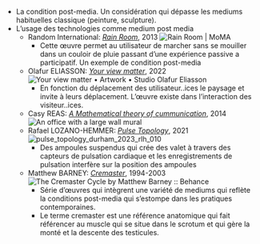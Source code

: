 - La condition post-media. Un considération qui dépasse les mediums habituelles classique (peinture, sculpture).
- L’usage des technologies comme medium post media
	- Random International: [*Rain Room*](https://www.moma.org/calendar/exhibitions/1352), 2013 ![Rain Room | MoMA](https://www.moma.org/d/assets/W1siZiIsIjIwMTYvMDUvMTYvM2RsOWlyZDlwdV9yYWluX3Jvb20zLmpwZyJdLFsicCIsImNvbnZlcnQiLCItcXVhbGl0eSA5MCAtcmVzaXplIDEyMDB4NjAwXHUwMDNlIl1d/rain_room3.jpg?sha=134c593796f5982a)
		- Cette œuvre permet au utilisateur de marcher sans se mouiller dans un couloir de pluie passant d’une expérience passive a participatif. Un exemple de condition post-media
	- Olafur ELIASSON: [*Your view matter*](https://www.yourviewmatter.art/), 2022 ![Your view matter • Artwork • Studio Olafur Eliasson](https://res.cloudinary.com/olafureliasson-net/image/private/q_auto:eco,c_fit,h_640,w_640/img/sphere-your-view-matter-2022-detail_26746.jpg)
		- En fonction du déplacement des utilisateur..ices le paysage et invite à leurs déplacement. L’œuvre existe dans l’interaction des visiteur..ices.
	- Casy REAS: [*A Mathematical theory of cummunication*](https://landmarks.utexas.edu/artwork/mathematical-theory-communication#:~:text=A%20Mathematical%20Theory%20of%20Communication%20blends%20conceptual%20art%20and%20information,), 2014 ![An office with a large wall mural](https://landmarks.utexas.edu/sites/default/files/styles/wide_artwork/public/artwork-gallery-images/04_casey-reas_a-mathematical-theory-of-communication_photo-by-paul-bardagjy_optimized.jpg?itok=ZG7U7Zu1)
	- Rafael LOZANO-HEMMER: [*Pulse Topology*](https://www.lozano-hemmer.com/pulse_topology.php), 2021 ![pulse_topology_durham_2023_rlh_010](https://www.lozano-hemmer.com/image_sets/pulse_topology/durham_2023/pulse_topology_durham_2023_rlh_010.jpg)
		- Des ampoules suspendus qui crée des valet à travers des capteurs de pulsation cardiaque et les enregistrements de pulsation interfère sur la position des ampoules
	- Matthew BARNEY: [*Cremaster*](https://fr.wikipedia.org/wiki/Cremaster_\(série_de_films\)), 1994-2003 ![The Cremaster Cycle by Matthew Barney :: Behance](https://mir-s3-cdn-cf.behance.net/project_modules/max_1200/a52c1f686129.572a00ccadc95.png)
		- Série d’œuvres qui intègrent une variété de mediums qui reflète la conditions post-media qui s’estompe dans les pratiques contemporaines.
		- Le terme cremaster est une référence anatomique qui fait référencer au muscle qui se situe dans le scrotum et qui gère la monté et la descente des testicules.